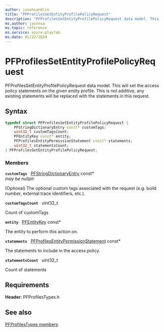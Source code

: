 ```yaml
---
author: jasonsandlin
title: "PFProfilesSetEntityProfilePolicyRequest"
description: "PFProfilesSetEntityProfilePolicyRequest data model. This will set the access policy statements on the given entity profile. This is not additive, any existing statements will be replaced with the statements in this request."
ms.author: jasonsa
ms.topic: reference
ms.service: azure-playfab
ms.date: 02/22/2024
---
```


# PFProfilesSetEntityProfilePolicyRequest  

PFProfilesSetEntityProfilePolicyRequest data model. This will set the access policy statements on the given entity profile. This is not additive, any existing statements will be replaced with the statements in this request.  

## Syntax  
  
```cpp
typedef struct PFProfilesSetEntityProfilePolicyRequest {  
    PFStringDictionaryEntry const* customTags;  
    uint32_t customTagsCount;  
    PFEntityKey const* entity;  
    PFProfilesEntityPermissionStatement const* statements;  
    uint32_t statementsCount;  
} PFProfilesSetEntityProfilePolicyRequest;  
```
  
### Members  
  
**`customTags`** &nbsp; [PFStringDictionaryEntry](../../pftypes/structs/pfstringdictionaryentry.md) const*  
*may be nullptr*  
  
(Optional) The optional custom tags associated with the request (e.g. build number, external trace identifiers, etc.).
  
**`customTagsCount`** &nbsp; uint32_t  
  
Count of customTags
  
**`entity`** &nbsp; [PFEntityKey](../../pftypes/structs/pfentitykey-c.md) const*  
  
The entity to perform this action on.
  
**`statements`** &nbsp; [PFProfilesEntityPermissionStatement](pfprofilesentitypermissionstatement.md) const*  
  
The statements to include in the access policy.
  
**`statementsCount`** &nbsp; uint32_t  
  
Count of statements
  
  
## Requirements  
  
**Header:** PFProfilesTypes.h
  
## See also  
[PFProfilesTypes members](../pfprofilestypes_members.md)  

  
  
